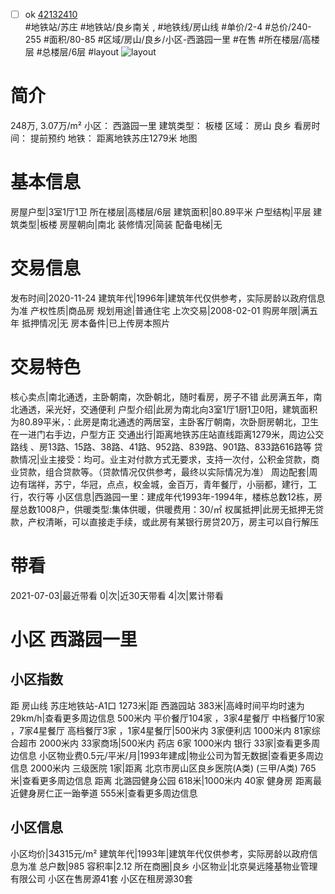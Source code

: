 - [ ] ok [42132410](https://bj.5i5j.com/ershoufang/42132410.html)  
 #地铁站/苏庄 #地铁站/良乡南关 ,  #地铁线/房山线
#单价/2-4 #总价/240-255 #面积/80-85   #区域/房山/良乡/小区-西潞园一里 #在售 #所在楼层/高楼层 #总楼层/6层 #layout 
![layout](http://image16.5i5j.com/erp/house/4213/42132410/huxing/kaaigfkb727a0ac1.jpg_P5.jpg) 
# 简介 
 248万,  3.07万/m² 
小区： 西潞园一里
建筑类型： 板楼
区域： 房山 良乡
看房时间： 提前预约
地铁： 距离地铁苏庄1279米 地图
# 基本信息 
 房屋户型|3室1厅1卫
所在楼层|高楼层/6层
建筑面积|80.89平米
户型结构|平层
建筑类型|板楼
房屋朝向|南北
装修情况|简装
配备电梯|无
# 交易信息 
 发布时间|2020-11-24
建筑年代|1996年|建筑年代仅供参考，实际房龄以政府信息为准
产权性质|商品房
规划用途|普通住宅
上次交易|2008-02-01
购房年限|满五年
抵押情况|无
房本备件|已上传房本照片
# 交易特色 
 核心卖点|南北通透，主卧朝南，次卧朝北，随时看房，房子不错 此房满五年，南北通透，采光好，交通便利
户型介绍|此房为南北向3室1厅1厨1卫0阳，建筑面积为80.89平米，：此房是南北通透的两居室，主卧客厅朝南，次卧厨房朝北，卫生在一进门右手边，户型方正
交通出行|距离地铁苏庄站直线距离1279米，周边公交路线 、房13路、15路、38路、41路、952路、839路、901路、833路616路等
贷款情况|业主接受：均可。业主对付款方式无要求，支持一次付，公积金贷款，商业贷款，组合贷款等。（贷款情况仅供参考，最终以实际情况为准）
周边配套|周边有瑞祥，苏宁，华冠，点点，权金城，金百万，青年餐厅，小丽都，建行，工行，农行等
小区信息|西潞园一里：建成年代1993年-1994年，楼栋总数12栋，房屋总数1008户，供暖类型:集体供暖，供暖费用：30/㎡
权属抵押|此房无抵押无贷款，产权清晰，可以直接走手续，或此房有某银行房贷20万，房主可以自行解压
# 带看 
 2021-07-03|最近带看	 0|次|近30天带看	 4|次|累计带看
# 小区 西潞园一里
## 小区指数 
 距 房山线 苏庄地铁站-A1口 1273米|距 西潞园站 383米|高峰时间平均时速为29km/h|查看更多周边信息
500米内 平价餐厅104家 ，3家4星餐厅
中档餐厅10家 ，7家4星餐厅
高档餐厅3家 ，1家4星餐厅|500米内 3家便利店
1000米内 81家综合超市
2000米内 33家商场|500米内 药店 6家
1000米内 银行 33家|查看更多周边信息
小区物业费0.5元/平米/月|1993年建成|物业公司为暂无数据|查看更多周边信息
2000米内 三级医院 1家|距离 北京市房山区良乡医院(A类) (三甲/A类) 765米|查看更多周边信息
距离 北潞园健身公园 618米|1000米内 40家 健身房
距离最近健身房仁正一跆拳道 555米|查看更多周边信息
## 小区信息 
 小区均价|34315元/m²
建筑年代|1993年|建筑年代仅供参考，实际房龄以政府信息为准
总户数|985
容积率|2.12
所在商圈|良乡
小区物业|北京昊远隆基物业管理有限公司
小区在售房源41套
小区在租房源30套
